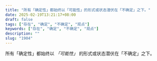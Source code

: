 ```yaml
---
title: "所有「确定性」都始终以「可能性」的形式或状态潜伏在「不确定」之下。"
date: 2025-02-19T13:21:17+08:00
draft: false
tags: ["存在", "确定", "不确定", "观点"]
keywords: ["存在", "确定", "不确定", "观点"]
description: ""
slug: "1904"
---
```


所有「确定性」都始终以 *「可能性」* 的形式或状态潜伏在「不确定」之下。